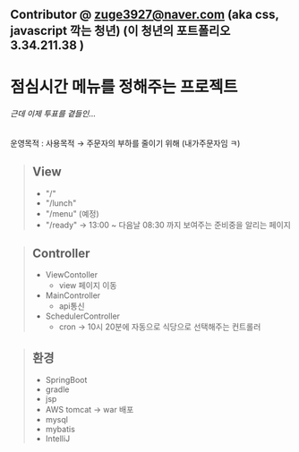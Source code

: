 Contributor @ zuge3927@naver.com (aka css, javascript 깍는 청년) (이 청년의 포트폴리오 3.34.211.38 )
---
# 점심시간 메뉴를 정해주는 프로젝트
###### 근데 이제 투표를 곁들인...

운영목적 : 사용목적 → 주문자의 부하를 줄이기 위해 (내가주문자임 ㅋ)

> ## View
>  * "/"
>  * "/lunch"
>  * "/menu" (예정)
>  * "/ready" → 13:00 ~ 다음날 08:30 까지 보여주는 준비중을 알리는 페이지

> ## Controller
>  * ViewContoller
>    * view 페이지 이동
>  * MainController
>    * api통신
>  * SchedulerController
>    * cron → 10시 20분에 자동으로 식당으로 선택해주는 컨트롤러
 

> ## 환경
>  * SpringBoot
>  * gradle
>  * jsp
>  * AWS tomcat -> war 배포
>  * mysql
>  * mybatis
>  * IntelliJ

